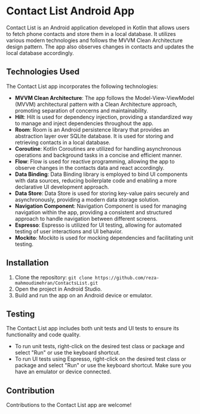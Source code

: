 # Contact List Android App

Contact List is an Android application developed in Kotlin that allows users to fetch phone contacts and store them in a local database. It utilizes various modern technologies and follows the MVVM Clean Architecture design pattern. The app also observes changes in contacts and updates the local database accordingly.

## Technologies Used

The Contact List app incorporates the following technologies:

- **MVVM Clean Architecture**: The app follows the Model-View-ViewModel (MVVM) architectural pattern with a Clean Architecture approach, promoting separation of concerns and maintainability.
- **Hilt**: Hilt is used for dependency injection, providing a standardized way to manage and inject dependencies throughout the app.
- **Room**: Room is an Android persistence library that provides an abstraction layer over SQLite database. It is used for storing and retrieving contacts in a local database.
- **Coroutine**: Kotlin Coroutines are utilized for handling asynchronous operations and background tasks in a concise and efficient manner.
- **Flow**: Flow is used for reactive programming, allowing the app to observe changes in the contacts data and react accordingly.
- **Data Binding**: Data Binding library is employed to bind UI components with data sources, reducing boilerplate code and enabling a more declarative UI development approach.
- **Data Store**: Data Store is used for storing key-value pairs securely and asynchronously, providing a modern data storage solution.
- **Navigation Component**: Navigation Component is used for managing navigation within the app, providing a consistent and structured approach to handle navigation between different screens.
- **Espresso**: Espresso is utilized for UI testing, allowing for automated testing of user interactions and UI behavior.
- **Mockito**: Mockito is used for mocking dependencies and facilitating unit testing.

## Installation

1. Clone the repository: `git clone https://github.com/reza-mahmoudimehran/ContactsList.git`
2. Open the project in Android Studio.
3. Build and run the app on an Android device or emulator.

## Testing

The Contact List app includes both unit tests and UI tests to ensure its functionality and code quality.

- To run unit tests, right-click on the desired test class or package and select "Run" or use the keyboard shortcut.
- To run UI tests using Espresso, right-click on the desired test class or package and select "Run" or use the keyboard shortcut. Make sure you have an emulator or device connected.

## Contribution

Contributions to the Contact List app are welcome!